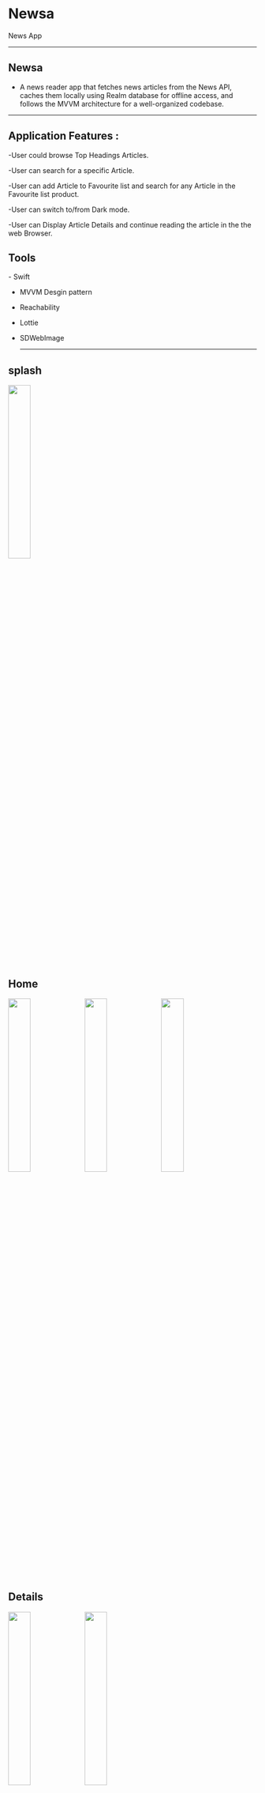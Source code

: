 # Newsa
News App
<hr>

<h2>Newsa</h2>

-  A news reader app that fetches news articles from the News API,
   caches them locally using Realm database for offline access,
   and follows the MVVM architecture for a well-organized codebase.

<hr>

<h2>Application Features :</h2>
-User could browse Top Headings Articles.

-User can search for a specific Article.

-User can add Article to Favourite list and search for any Article in the Favourite list product.

-User can switch to/from Dark mode. 

-User can Display Article Details and continue reading the article in the the web Browser. 

<h2>Tools </h2>
- Swift

- MVVM Desgin pattern

- Reachability
  
- Lottie
  
- SDWebImage
  <hr>
  
<h2>splash</h2> 

<img src="https://github.com/Asalah3/Newsa/assets/88517428/5595fbbd-df0f-4dbe-ac35-770ecafa006e" width=30% height=30%>

<h2>Home</h2> 

<img src="https://github.com/Asalah3/Newsa/assets/88517428/1424df5c-51dd-4a1b-a8bc-3319242fdbfa" width=30% height=30%>
<img src="https://github.com/Asalah3/Newsa/assets/88517428/e9e7e760-9851-4ae6-aa4f-d81e10fcef20" width=30% height=30%>
<img src="https://github.com/Asalah3/Newsa/assets/88517428/e2a98dce-2669-4bf8-a4f5-472401c577fc" width=30% height=30%>

<h2>Details</h2> 

<img src="https://github.com/Asalah3/Newsa/assets/88517428/fa465ad9-179b-4498-9484-f9ec785613ea" width=30% height=30%>
<img src="https://github.com/Asalah3/Newsa/assets/88517428/d0b6323d-8375-4426-8114-dd286228c967" width=30% height=30%>

<h2>Favourite</h2> 

<img src="https://github.com/Asalah3/Newsa/assets/88517428/9f0c96dc-ac06-47bd-a465-b9d846ac96d5" width=30% height=30%>
<img src="https://github.com/Asalah3/Newsa/assets/88517428/0e2124e4-9567-44fc-99d1-b71503964eaf" width=30% height=30%>
